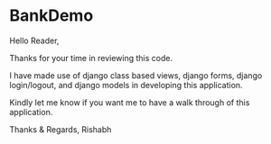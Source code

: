 # BankDemo

Hello Reader,

Thanks for your time in reviewing this code.

I have made use of django class based views, django forms, django login/logout, and django models in developing this application.

Kindly let me know if you want me to have a walk through of this application.

Thanks & Regards,
Rishabh
